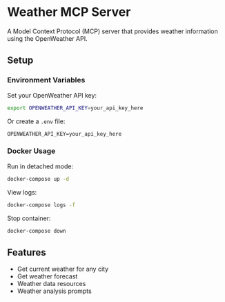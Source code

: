 # Weather MCP Server

A Model Context Protocol (MCP) server that provides weather information using the OpenWeather API.

## Setup

### Environment Variables

Set your OpenWeather API key:
```bash
export OPENWEATHER_API_KEY=your_api_key_here
```

Or create a `.env` file:
```
OPENWEATHER_API_KEY=your_api_key_here
```

### Docker Usage

Run in detached mode:
```bash
docker-compose up -d
```

View logs:
```bash
docker-compose logs -f
```

Stop container:
```bash
docker-compose down
```

## Features

- Get current weather for any city
- Get weather forecast
- Weather data resources
- Weather analysis prompts